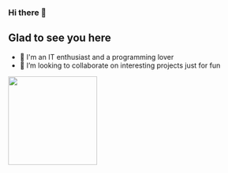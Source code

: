 ### Hi there 👋
## Glad to see you here
- 🔭 I'm an IT enthusiast and a programming lover
- 👯 I’m looking to collaborate on interesting projects just for fun
<img height="180em" src="https://github-readme-stats.vercel.app/api?username=br4ndy-code&show_icons=true&hide_border=true&&count_private=true&include_all_commits=true" />
<!--
**br4ndy-code/br4ndy-code** is a ✨ _special_ ✨ repository because its `README.md` (this file) appears on your GitHub profile.

Here are some ideas to get you started:

- 🔭 I’m currently working on ...
- 🌱 I’m currently learning ...
- 👯 I’m looking to collaborate on interesting projects just for fun
- 🤔 I’m looking for help with ...
- 💬 Ask me about ...
- 📫 How to reach me: ...
- 😄 Pronouns: ...
- ⚡ Fun fact: ...
-->
